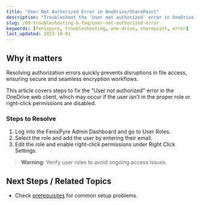 ```yaml
---
title: "User Not Authorized Error in OneDrive/SharePoint"
description: "Troubleshoot the 'User not authorized' error in OneDrive or SharePoint integrations with FenixPyre."
slug: /09-troubleshooting-&-faq/user-not-authorized-error
keywords: [fenixpyre, troubleshooting, one-drive, sharepoint, error]
last_updated: 2023-10-01
---
```


## Why it matters
Resolving authorization errors quickly prevents disruptions in file access, ensuring secure and seamless encryption workflows.

This article covers steps to fix the "User not authorized" error in the OneDrive web client, which may occur if the user isn't in the proper role or right-click permissions are disabled.

### Steps to Resolve
1. Log into the FenixPyre Admin Dashboard and go to User Roles.
2. Select the role and add the user by entering their email.
3. Edit the role and enable right-click permissions under Right Click Settings.

> **Warning:** Verify user roles to avoid ongoing access issues.

## Next Steps / Related Topics
- Check [prerequisites](/03-setup-&-installation/prerequisites) for common setup problems.